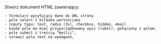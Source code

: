 Stwórz dokument HTML zawierający:

	- formularz wysyłający dane do URL strony
	- pole select z kilkoma wartościami
	- inputy typu: text, radio (3x), checkbox, hidden, email
	- każde pole ma mieć przyporządkowany opis (label), połączony z polem,
	- pole submit z treścią "Wyślij",
	- ustawić pola text na wymagane,